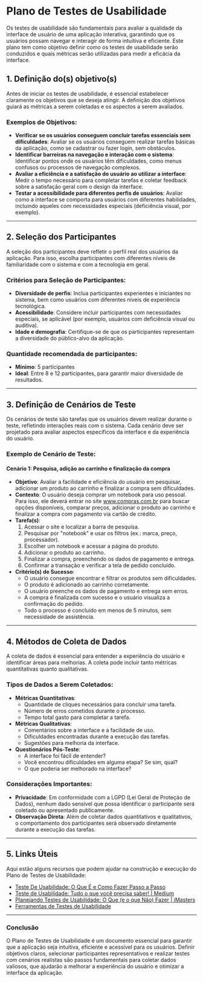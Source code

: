 # Plano de Testes de Usabilidade

Os testes de usabilidade são fundamentais para avaliar a qualidade da interface de usuário de uma aplicação interativa, garantindo que os usuários possam navegar e interagir de forma intuitiva e eficiente. Este plano tem como objetivo definir como os testes de usabilidade serão conduzidos e quais métricas serão utilizadas para medir a eficácia da interface.

## 1. Definição do(s) objetivo(s)

Antes de iniciar os testes de usabilidade, é essencial estabelecer claramente os objetivos que se deseja atingir. A definição dos objetivos guiará as métricas a serem coletadas e os aspectos a serem avaliados.

### Exemplos de Objetivos:
- **Verificar se os usuários conseguem concluir tarefas essenciais sem dificuldades**: Avaliar se os usuários conseguem realizar tarefas básicas da aplicação, como se cadastrar ou fazer login, sem obstáculos.
- **Identificar barreiras na navegação e interação com o sistema**: Identificar pontos onde os usuários têm dificuldades, como menus confusos ou processos de navegação complexos.
- **Avaliar a eficiência e a satisfação do usuário ao utilizar a interface**: Medir o tempo necessário para completar tarefas e coletar feedback sobre a satisfação geral com o design da interface.
- **Testar a acessibilidade para diferentes perfis de usuários**: Avaliar como a interface se comporta para usuários com diferentes habilidades, incluindo aqueles com necessidades especiais (deficiência visual, por exemplo).

---

## 2. Seleção dos Participantes

A seleção dos participantes deve refletir o perfil real dos usuários da aplicação. Para isso, escolha participantes com diferentes níveis de familiaridade com o sistema e com a tecnologia em geral.

### Critérios para Seleção de Participantes:
- **Diversidade de perfis**: Inclua participantes experientes e iniciantes no sistema, bem como usuários com diferentes níveis de experiência tecnológica.
- **Acessibilidade**: Considere incluir participantes com necessidades especiais, se aplicável (por exemplo, usuários com deficiência visual ou auditiva).
- **Idade e demografia**: Certifique-se de que os participantes representam a diversidade do público-alvo da aplicação.

### Quantidade recomendada de participantes:
- **Mínimo**: 5 participantes
- **Ideal**: Entre 8 e 12 participantes, para garantir maior diversidade de resultados.

---

## 3. Definição de Cenários de Teste

Os cenários de teste são tarefas que os usuários devem realizar durante o teste, refletindo interações reais com o sistema. Cada cenário deve ser projetado para avaliar aspectos específicos da interface e da experiência do usuário.

### Exemplo de Cenário de Teste:

#### **Cenário 1**: Pesquisa, adição ao carrinho e finalização da compra

- **Objetivo**: Avaliar a facilidade e eficiência do usuário em pesquisar, adicionar um produto ao carrinho e finalizar a compra sem dificuldades.
- **Contexto**: O usuário deseja comprar um notebook para uso pessoal. Para isso, ele deverá entrar no site www.compras.com.br para buscar opções disponíveis, comparar preços, adicionar o produto ao carrinho e finalizar a compra com pagamento via cartão de crédito.
- **Tarefa(s)**: 
    1. Acessar o site e localizar a barra de pesquisa.
    2. Pesquisar por "notebook" e usar os filtros (ex.: marca, preço, processador).
    3. Escolher um notebook e acessar a página do produto.
    4. Adicionar o produto ao carrinho.
    5. Finalizar a compra, preenchendo os dados de pagamento e entrega.
    6. Confirmar a transação e verificar a tela de pedido concluído.
- **Critério(s) de Sucesso**:
    - O usuário consegue encontrar e filtrar os produtos sem dificuldades.
    - O produto é adicionado ao carrinho corretamente.
    - O usuário preenche os dados de pagamento e entrega sem erros.
    - A compra é finalizada com sucesso e o usuário visualiza a confirmação do pedido.
    - Todo o processo é concluído em menos de 5 minutos, sem necessidade de assistência.

---

## 4. Métodos de Coleta de Dados

A coleta de dados é essencial para entender a experiência do usuário e identificar áreas para melhorias. A coleta pode incluir tanto métricas quantitativas quanto qualitativas.

### Tipos de Dados a Serem Coletados:
- **Métricas Quantitativas**:
    - Quantidade de cliques necessários para concluir uma tarefa.
    - Número de erros cometidos durante o processo.
    - Tempo total gasto para completar a tarefa.
- **Métricas Qualitativas**:
    - Comentários sobre a interface e a facilidade de uso.
    - Dificuldades encontradas durante a execução das tarefas.
    - Sugestões para melhoria da interface.
- **Questionários Pós-Teste**:
    - A interface foi fácil de entender?
    - Você encontrou dificuldades em alguma etapa? Se sim, qual?
    - O que poderia ser melhorado na interface?

### Considerações Importantes:
- **Privacidade**: Em conformidade com a LGPD (Lei Geral de Proteção de Dados), nenhum dado sensível que possa identificar o participante será coletado ou apresentado publicamente.
- **Observação Direta**: Além de coletar dados quantitativos e qualitativos, o comportamento dos participantes será observado diretamente durante a execução das tarefas.

---

## 5. Links Úteis

Aqui estão alguns recursos que podem ajudar na construção e execução do Plano de Testes de Usabilidade:

- [Teste De Usabilidade: O Que É e Como Fazer Passo a Passo](https://neilpatel.com/br/blog/teste-de-usabilidade/)
- [Teste de Usabilidade: Tudo o que você precisa saber! | Medium](https://medium.com/aela/teste-de-usabilidade-o-que-voc%C3%AA-precisa-saber-39a36343d9a6/)
- [Planejando Testes de Usabilidade: O Que (e o que Não) Fazer | iMasters](https://imasters.com.br/design-ux/planejando-testes-de-usabilidade-o-que-e-o-que-nao-fazer/)
- [Ferramentas de Testes de Usabilidade](https://www.usability.gov/how-to-and-tools/resources/templates.html)

---

### Conclusão

O Plano de Testes de Usabilidade é um documento essencial para garantir que a aplicação seja intuitiva, eficiente e acessível para os usuários. Definir objetivos claros, selecionar participantes representativos e realizar testes com cenários realistas são passos fundamentais para coletar dados valiosos, que ajudarão a melhorar a experiência do usuário e otimizar a interface da aplicação.
